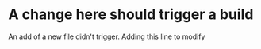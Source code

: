 # A change here should trigger a build

An add of a new file didn't trigger. Adding this line to modify
